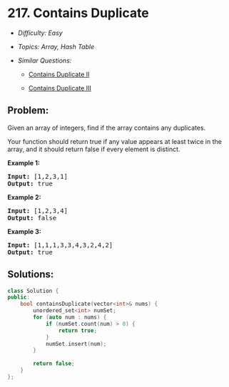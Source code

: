 # 217. Contains Duplicate

* *Difficulty: Easy*

* *Topics: Array, Hash Table*

* *Similar Questions:*

  * [Contains Duplicate II](contains-duplicate-ii.md)

  * [Contains Duplicate III](contains-duplicate-iii.md)

## Problem:

<p>Given an array of integers, find if the array contains any duplicates.</p>

<p>Your function should return true if any value appears at least twice in the array, and it should return false if every element is distinct.</p>

<p><strong>Example 1:</strong></p>

<pre>
<strong>Input:</strong> [1,2,3,1]
<strong>Output:</strong> true</pre>

<p><strong>Example 2:</strong></p>

<pre>
<strong>Input: </strong>[1,2,3,4]
<strong>Output:</strong> false</pre>

<p><strong>Example 3:</strong></p>

<pre>
<strong>Input: </strong>[1,1,1,3,3,4,3,2,4,2]
<strong>Output:</strong> true</pre>

## Solutions:

```c++
class Solution {
public:
    bool containsDuplicate(vector<int>& nums) {
        unordered_set<int> numSet;
        for (auto num : nums) {
            if (numSet.count(num) > 0) {
                return true;
            }
            numSet.insert(num);
        }
        
        return false;
    }
};
```
